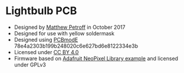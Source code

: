 # Lightbulb PCB

* Designed by [Matthew Petroff](https://mpetroff.net) in October 2017
* Designed for use with yellow soldermask
* Designed using [PCBmodE](https://github.com/boldport/pcbmode) 78e4a2303b199b248020c6e627bd6e8122334e3b
* Licensed under [CC BY 4.0](https://creativecommons.org/licenses/by/4.0/)
* Firmware based on [Adafruit NeoPixel Library example](https://github.com/adafruit/Adafruit_NeoPixel/blob/master/examples/strandtest/strandtest.ino) and licensed under GPLv3
